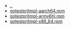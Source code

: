 - [..](https://asciimoth.github.io/testdebrpm)
- [gotestprjtmpl-aarch64.rpm](https://asciimoth.github.io/testdebrpm/rpm/packages/gotestprjtmpl-aarch64.rpm)
- [gotestprjtmpl-armv6hl.rpm](https://asciimoth.github.io/testdebrpm/rpm/packages/gotestprjtmpl-armv6hl.rpm)
- [gotestprjtmpl-x86_64.rpm](https://asciimoth.github.io/testdebrpm/rpm/packages/gotestprjtmpl-x86_64.rpm)